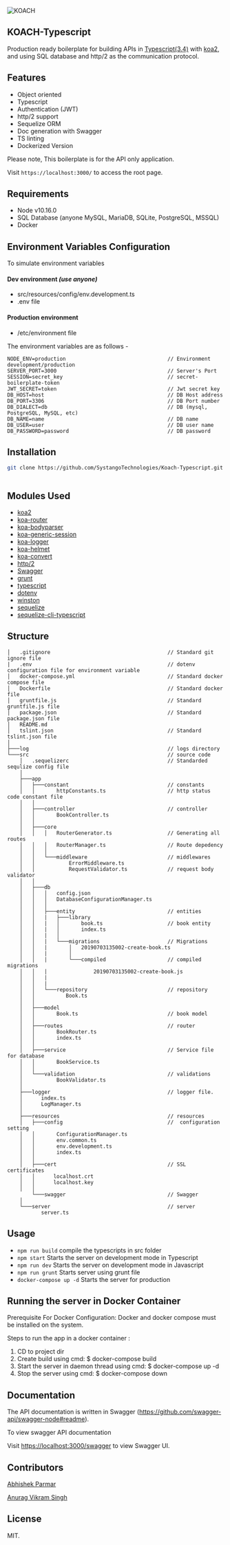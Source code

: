 ![KOACH](https://github.com/SystangoTechnologies/Koach/raw/master/static/koach.png)

## KOACH-Typescript
Production ready boilerplate for building APIs in [Typescript(3.4)](https://www.typescriptlang.org/) with [koa2](https://github.com/koajs/koa/), and using SQL database and http/2 as the communication protocol.


## Features
* Object oriented
* Typescript
* Authentication (JWT)
* http/2 support
* Sequelize ORM
* Doc generation with Swagger
* TS linting
* Dockerized Version

Please note, This boilerplate is for the API only application.

Visit `https://localhost:3000/` to access the root page.

## Requirements
* Node v10.16.0
* SQL Database (anyone MySQL, MariaDB, SQLite, PostgreSQL, MSSQL)
* Docker

## Environment Variables Configuration
To simulate environment variables
#### Dev environment *(use anyone)*
- src/resources/config/env.development.ts
- .env file

####  Production environment
- /etc/environment file

The environment variables are as follows -
```
NODE_ENV=production                                 // Environment development/production
SERVER_PORT=3000                                    // Server's Port
SESSION=secret_key                                  // secret-boilerplate-token
JWT_SECRET=token                                    // Jwt secret key
DB_HOST=host                                        // DB Host address
DB_PORT=3306                                        // DB Port number
DB_DIALECT=db                                       // DB (mysql, PostgreSQL, MySQL, etc)
DB_NAME=name                                        // DB name
DB_USER=user                                        // DB user name
DB_PASSWORD=password                                // DB password
```

## Installation
```bash
git clone https://github.com/SystangoTechnologies/Koach-Typescript.git
 
```

## Modules Used
* [koa2](https://github.com/koajs/koa)
* [koa-router](https://github.com/alexmingoia/koa-router)
* [koa-bodyparser](https://github.com/koajs/bodyparser)
* [koa-generic-session](https://github.com/koajs/generic-session)
* [koa-logger](https://github.com/koajs/logger)
* [koa-helmet](https://github.com/venables/koa-helmet)
* [koa-convert](https://github.com/koajs/convert)
* [http/2](https://github.com/molnarg/node-http2)
* [Swagger](https://github.com/swagger-api/)
* [grunt](https://github.com/gruntjs/grunt)
* [typescript](https://github.com/Microsoft/TypeScript)
* [dotenv](https://github.com/motdotla/dotenv)
* [winston](https://github.com/winstonjs/winston)
* [sequelize](https://github.com/sequelize/sequelize)
* [sequelize-cli-typescript](https://github.com/douglas-treadwell/sequelize-cli-typescript)
## Structure
```
│   .gitignore                                      // Standard git ignore file
|   .env                                            // dotenv configuration file for environment variable
│   docker-compose.yml                              // Standard docker compose file
│   Dockerfile                                      // Standard docker file
│   gruntfile.js                                    // Standard  gruntfile.js file
│   package.json                                    // Standard package.json file
│   README.md
│   tslint.json                                     // Standard tslint.json file
│
├───log                                             // logs directory
└───src                                             // source code
    │   .sequelizerc                                // Standarded sequlize config file
    │
    ├───app
    │   ├───constant                                // constants
    │   │       httpConstants.ts                    // http status code constant file
    │   │
    │   ├───controller                              // controller
    │   │       BookController.ts
    │   │
    │   ├───core
    │   │   │   RouterGenerator.ts                  // Generating all routes
    │   │   │   RouterManager.ts                    // Route depedency
    │   │   │
    │   │   └───middleware                          // middlewares
    │   │           ErrorMiddleware.ts 
    │   │           RequestValidator.ts             // request body validator
    │   │
    │   ├───db
    │   │   │   config.json
    │   │   │   DatabaseConfigurationManager.ts
    │   │   │
    │   │   ├───entity                              // entities
    │   │   |   ├───library
    │   │   |   │       book.ts                     // book entity
    │   │   |   │       index.ts
    │   │   |   │
    │   │   |   └───migrations                      // Migrations
    │   │   |       │   20190703135002-create-book.ts
    │   │   |       │
    │   │   |       └───compiled                    // compiled migrations
    │   │   |               20190703135002-create-book.js       
    │   │   |
    │   │   |
    │   │   └───repository                          // repository
    │   │          Book.ts        
    │   │   
    │   ├───model
    │   │       Book.ts                             // book model
    │   │ 
    │   ├───routes                                  // router
    │   │       BookRouter.ts
    │   │       index.ts
    │   │
    │   ├───service                                 // Service file for database
    │   │       BookService.ts
    │   │
    │   └───validation                              // validations
    │           BookValidator.ts
    │
    ├───logger                                      // logger file.
    │      index.ts
    │      LogManager.ts
    │
    ├───resources                                   // resources
    │   ├───config                                  //  configuration setting
    │   │       ConfigurationManager.ts
    │   │       env.common.ts
    │   │       env.development.ts
    │   │       index.ts
    │   │
    │	├───cert                                    // SSL certificates
    │	│      localhost.crt
    │	│      localhost.key
    │	│       
        └───swagger                                 // Swagger
    │
    └───server                                      // server
           server.ts
```


## Usage
* `npm run build` compile the typescripts in src folder
* `npm start` Starts the server on development mode in Typescript
* `npm run dev` Starts the server on development mode in Javascript
* `npm run grunt` Starts server using grunt file
* `docker-compose up -d` Starts the server for production 

## Running the server in Docker Container

Prerequisite For Docker Configuration: Docker and docker compose must be installed on the system.

Steps to run the app in a docker container :
  1. CD to project dir
  2. Create build using cmd: $ docker-compose build
  3. Start the server in daemon thread using cmd: $ docker-compose up -d 
  4. Stop the server using cmd: $ docker-compose down

## Documentation
The API documentation is written in Swagger (https://github.com/swagger-api/swagger-node#readme).

To view swagger API documentation

Visit [https://localhost:3000/swagger](https://localhost:3000/swagger) to view Swagger UI.

## Contributors

[Abhishek Parmar](https://www.linkedin.com/in/abhishek-parmar-19a875122/)

[Anurag Vikram Singh](https://www.linkedin.com/in/anuragvikramsingh/)

## License
MIT.
